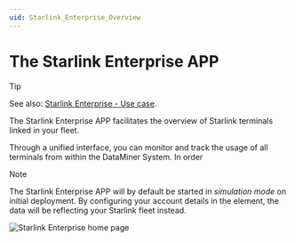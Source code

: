```yaml
---
uid: Starlink_Enterprise_Overview
---
```


# The Starlink Enterprise APP

> [!TIP]
> See also: [Starlink Enterprise - Use case](https://community.dataminer.services/?post_type=use-case&p=121059).

The Starlink Enterprise APP facilitates the overview of Starlink terminals linked in your fleet.

Through a unified interface, you can monitor and track the usage of all terminals from within the DataMiner System.
In order

> [!NOTE]
> The Starlink Enterprise APP will by default be started in *simulation mode* on initial deployment.  By configuring your account details in the element, the data will be reflecting your Starlink fleet instead.

![Starlink Enterprise home page](~/user-guide/images/StarlinkEnterprise_Overview.png)
